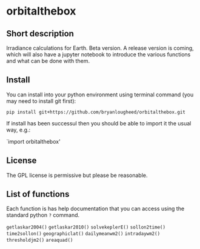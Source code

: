 # orbitalthebox

## Short description
Irradiance calculations for Earth. Beta version. A release version is coming, which will also have a jupyter notebook to introduce the various functions and what can be done with them.

## Install
You can install into your python environment using terminal command (you may need to install git first):

`pip install git+https://github.com/bryanlougheed/orbitalthebox.git`

If install has been successul then you should be able to import it the usual way, e.g.:

`import orbitalthebox'

## License
The GPL license is permissive but please be reasonable.

## List of functions
Each function is has help documentation that you can access using the standard python `?` command.

`getlaskar2004()`
`getlaskar2010()`
`solvekeplerE()`
`sollon2time()`
`time2sollon()`
`geographiclat()`
`dailymeanwm2()`
`intradaywm2()`
`thresholdjm2()`
`areaquad()`
